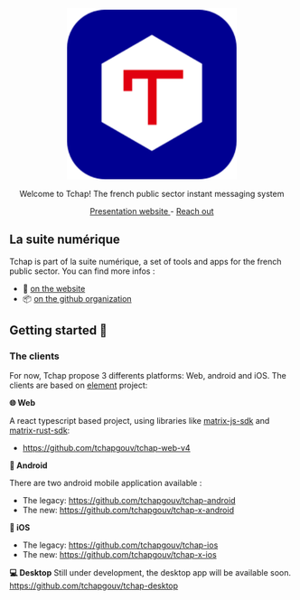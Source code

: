 <p align="center">
  <a href="https://github.com/tchapgouv">
    <img alt="tchap-logo" src="./assets/tchap-logo.svg" width="300" />
  </a>
</p>

<p align="center">
  Welcome to Tchap! The french public sector instant messaging system
</p>

<p align="center">
  <a href="https://tchap.numerique.gouv.fr">
    Presentation website
  </a> - 
  <a href="contact@tchap.beta.gouv.fr">
    Reach out
  </a>
</p>


## La suite numérique

Tchap is part of la suite numérique, a set of tools and apps for the french public sector.
You can find more infos :
- 📖 [on the website](https://suite.numerique.gouv.fr)
- 📦 [on the github organization](https://github.com/suite-numerique)

## Getting started 🔧

### The clients
For now, Tchap propose 3 differents platforms: Web, android and iOS. The clients are based on [element](https://github.com/element-hq) project: 

**🌐 Web**

A react typescript based project, using libraries like [matrix-js-sdk](https://github.com/matrix-org/matrix-js-sdk) and [matrix-rust-sdk](https://github.com/matrix-org/matrix-rust-sdk): 
- https://github.com/tchapgouv/tchap-web-v4

**📱 Android**

There are two android mobile application available :
- The legacy: https://github.com/tchapgouv/tchap-android
- The new: https://github.com/tchapgouv/tchap-x-android

**🍎 iOS** 

- The legacy: https://github.com/tchapgouv/tchap-ios
- The new: https://github.com/tchapgouv/tchap-x-ios

**💻 Desktop**
Still under development, the desktop app will be available soon. https://github.com/tchapgouv/tchap-desktop
